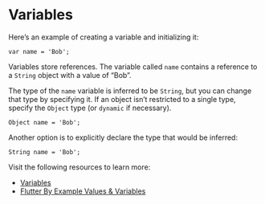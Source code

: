 # Variables

Here’s an example of creating a variable and initializing it:

`var name = 'Bob';`

Variables store references. The variable called `name` contains a reference to a `String` object with a value of “Bob”.

The type of the `name` variable is inferred to be `String`, but you can change that type by specifying it. If an object isn’t restricted to a single type, specify the `Object` type (or `dynamic` if necessary).

`Object name = 'Bob';`

Another option is to explicitly declare the type that would be inferred:

`String name = 'Bob';`


Visit the following resources to learn more:

- [Variables](https://dart.dev/guides/language/language-tour#variables)
- [Flutter By Example Values & Variables](https://flutterbyexample.com/lesson/values-and-variables)
